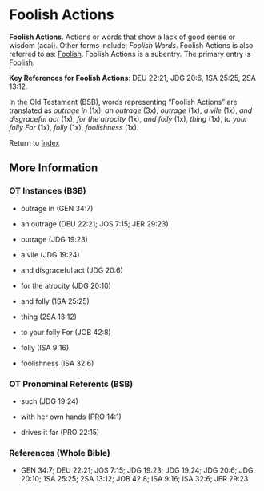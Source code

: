 # Foolish Actions
**Foolish Actions**. 
Actions or words that show a lack of good sense or wisdom (acai). 
Other forms include: 
*Foolish Words*. 
Foolish Actions is also referred to as: 
[Foolish](Foolish.md). 
Foolish Actions is a subentry. The primary entry is 
[Foolish](Foolish.md). 


**Key References for Foolish Actions**: 
DEU 22:21, JDG 20:6, 1SA 25:25, 2SA 13:12. 


In the Old Testament (BSB), words representing “Foolish Actions” are translated as 
*outrage in* (1x), *an outrage* (3x), *outrage* (1x), *a vile* (1x), *and disgraceful act* (1x), *for the atrocity* (1x), *and folly* (1x), *thing* (1x), *to your folly For* (1x), *folly* (1x), *foolishness* (1x). 




Return to [Index](00-Index.md)

## More Information

### OT Instances (BSB)

* outrage in (GEN 34:7)

* an outrage (DEU 22:21; JOS 7:15; JER 29:23)

* outrage (JDG 19:23)

* a vile (JDG 19:24)

* and disgraceful act (JDG 20:6)

* for the atrocity (JDG 20:10)

* and folly (1SA 25:25)

* thing (2SA 13:12)

* to your folly For (JOB 42:8)

* folly (ISA 9:16)

* foolishness (ISA 32:6)



### OT Pronominal Referents (BSB)

* such (JDG 19:24)

* with her own hands (PRO 14:1)

* drives it far (PRO 22:15)



### References (Whole Bible)

* GEN 34:7; DEU 22:21; JOS 7:15; JDG 19:23; JDG 19:24; JDG 20:6; JDG 20:10; 1SA 25:25; 2SA 13:12; JOB 42:8; ISA 9:16; ISA 32:6; JER 29:23



